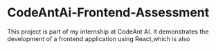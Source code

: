 # CodeAntAi-Frontend-Assessment
This project is part of my internship at CodeAnt AI. It demonstrates the development of a frontend application using React,which is also 
